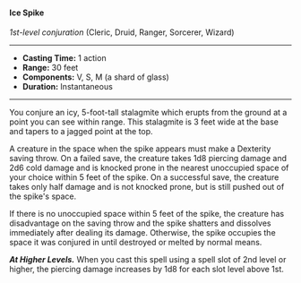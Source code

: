 #### Ice Spike
*1st-level conjuration* (Cleric, Druid, Ranger, Sorcerer, Wizard)
___
- **Casting Time:** 1 action
- **Range:** 30 feet
- **Components:** V, S, M (a shard of glass)
- **Duration:** Instantaneous
---
You conjure an icy, 5-foot-tall stalagmite which erupts from the ground at a point you can see within range. This stalagmite is 3 feet wide at the base and tapers to a jagged point at the top.

A creature in the space when the spike appears must make a Dexterity saving throw. On a failed save, the creature takes 1d8 piercing damage and 2d6 cold damage and is knocked prone in the nearest unoccupied space of your choice within 5 feet of the spike. On a successful save, the creature takes only half damage and is not knocked prone, but is still pushed out of the spike's space.

If there is no unoccupied space within 5 feet of the spike, the creature has disadvantage on the saving throw and the spike shatters and dissolves immediately after dealing its damage. Otherwise, the spike occupies the space it was conjured in until destroyed or melted by normal means.

***At Higher Levels.*** When you cast this spell using a spell slot of 2nd level or higher, the piercing damage increases by 1d8 for each slot level above 1st.
